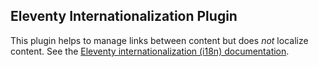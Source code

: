 ## Eleventy Internationalization Plugin

This plugin helps to manage links between content but does *not* localize content. See the [Eleventy internationalization (i18n) documentation](https://www.11ty.dev/docs/plugins/i18n/).
